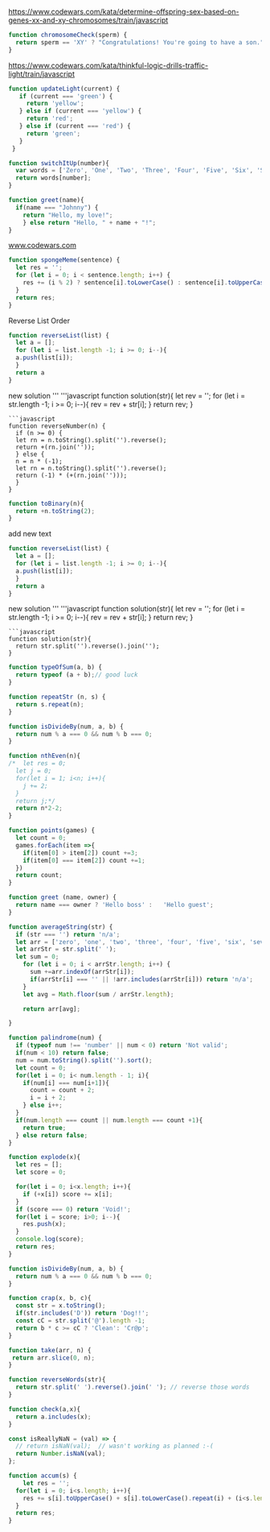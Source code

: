  https://www.codewars.com/kata/determine-offspring-sex-based-on-genes-xx-and-xy-chromosomes/train/javascript
 ```javascript
 function chromosomeCheck(sperm) {
   return sperm == 'XY' ? "Congratulations! You're going to have a son.": "Congratulations! You're going to have a daughter."
 }
 ```
https://www.codewars.com/kata/thinkful-logic-drills-traffic-light/train/javascript
```javascript
function updateLight(current) {
   if (current === 'green') {
     return 'yellow';
   } else if (current === 'yellow') {
     return 'red';
   } else if (current === 'red') {
     return 'green';
   }
 }
 ```
 ```javascript
 function switchItUp(number){
   var words = ['Zero', 'One', 'Two', 'Three', 'Four', 'Five', 'Six', 'Seven', 'Eight', 'Nine'];
   return words[number];
 }
 ```
 ```javascript
 function greet(name){
   if(name === "Johnny") {
     return "Hello, my love!";
     } else return "Hello, " + name + "!";
 }
 ```
 www.codewars.com
 ```javascript
 function spongeMeme(sentence) {
   let res = '';
   for (let i = 0; i < sentence.length; i++) {
     res += (i % 2) ? sentence[i].toLowerCase() : sentence[i].toUpperCase();
   }
   return res;
 }
 ```
 Reverse List Order
 ```javascript
 function reverseList(list) {
   let a = [];
   for (let i = list.length -1; i >= 0; i--){
   a.push(list[i]); 
   }
   return a
 }
 ```
 new solution
 '''
'''javascript
function solution(str){
  let rev = '';
  for (let i = str.length -1; i >= 0; i--){
  rev = rev + str[i];
  }
  return rev;
}
```
```javascript
function reverseNumber(n) {
  if (n >= 0) {
  let rn = n.toString().split('').reverse();
  return +(rn.join(''));
  } else {
  n = n * (-1);
  let rn = n.toString().split('').reverse();
  return (-1) * (+(rn.join('')));
  }
}
```

```javascript
function toBinary(n){
  return +n.toString(2);
}
```
add new text
 ```javascript
 function reverseList(list) {
   let a = [];
   for (let i = list.length -1; i >= 0; i--){
   a.push(list[i]);
   }
   return a
 }
 ```
new solution
 '''
'''javascript
function solution(str){
  let rev = '';
  for (let i = str.length -1; i >= 0; i--){
  rev = rev + str[i];
  }
  return rev;
}
```
```javascript
function solution(str){
  return str.split('').reverse().join('');
}
```
```javascript
function typeOfSum(a, b) {
  return typeof (a + b);// good luck
}
```
```javascript
function repeatStr (n, s) {
  return s.repeat(n);
}
```
```javascript
function isDivideBy(num, a, b) {
  return num % a === 0 && num % b === 0;
}
```
```javascript
function nthEven(n){
/*  let res = 0;
  let j = 0;
  for(let i = 1; i<n; i++){
    j += 2;
  }
  return j;*/
  return n*2-2;
}
```
```javascript
function points(games) {
  let count = 0;
  games.forEach(item =>{
    if(item[0] > item[2]) count +=3;
    if(item[0] === item[2]) count +=1;
  })
  return count;
}
```
```javascript
function greet (name, owner) {
  return name === owner ? 'Hello boss' :   'Hello guest';
}
```
```javascript
function averageString(str) {
  if (str === '') return 'n/a';
  let arr = ['zero', 'one', 'two', 'three', 'four', 'five', 'six', 'seven', 'eight', 'nine'];
  let arrStr = str.split(' ');
  let sum = 0;
    for (let i = 0; i < arrStr.length; i++) {
      sum +=arr.indexOf(arrStr[i]);
      if(arrStr[i] === '' || !arr.includes(arrStr[i])) return 'n/a';
    }
    let avg = Math.floor(sum / arrStr.length);

    return arr[avg];

}
```
```javascript
function palindrome(num) {
  if (typeof num !== 'number' || num < 0) return 'Not valid';
  if(num < 10) return false;
  num = num.toString().split('').sort();
  let count = 0;
  for(let i = 0; i< num.length - 1; i){
    if(num[i] === num[i+1]){
      count = count + 2;
      i = i + 2;
    } else i++;
  }
  if(num.length === count || num.length === count +1){
    return true;
  } else return false;
}
```
```javascript
function explode(x){
  let res = [];
  let score = 0;

  for(let i = 0; i<x.length; i++){
    if (+x[i]) score += x[i];
  }
  if (score === 0) return 'Void!';
  for(let i = score; i>0; i--){
    res.push(x);
  }
  console.log(score);
  return res;
}
```
```javascript
function isDivideBy(num, a, b) {
  return num % a === 0 && num % b === 0;
}
```
```javascript
function crap(x, b, c){
  const str = x.toString();
  if(str.includes('D')) return 'Dog!!';
  const cC = str.split('@').length -1;
  return b * c >= cC ? 'Clean': 'Cr@p';
}
```
```javascript
function take(arr, n) {
 return arr.slice(0, n);
}
```
```javascript
function reverseWords(str){
  return str.split(' ').reverse().join(' '); // reverse those words
}
```
```javascript
function check(a,x){
  return a.includes(x);
}
```
```javascript
const isReallyNaN = (val) => {
  // return isNaN(val);  // wasn't working as planned :-(
  return Number.isNaN(val);
};
```
```javascript
function accum(s) {
	let res = '';
  for(let i = 0; i<s.length; i++){
    res += s[i].toUpperCase() + s[i].toLowerCase().repeat(i) + (i<s.length - 1 ? '-' : '')
  }
  return res;
}
```